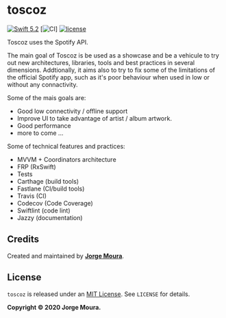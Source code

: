 # toscoz

[![Swift 5.2](https://img.shields.io/badge/swift-5.2-ED523F.svg?style=flat)](https://swift.org/download/)
[![CI](https://github.com/jjorgemoura/toscoz/workflows/Swift/badge.svg)]
[![license](https://img.shields.io/github/license/mashape/apistatus.svg)][mitLink]

Toscoz uses the Spotify API.

The main goal of Toscoz is be used as a showcase and be a vehicule to try out new architectures, libraries, tools and best practices in several dimensions. Addtionally, it aims also to try to fix some of the limitations of the official Spotify app, such as it's poor behaviour when used in low or without any connactivity.

Some of the mais goals are:

- Good low connectivity / offline support
- Improve UI to take advantage of artist / album artwork.
- Good performance
- more to come ...

Some of technical features and practices:

- MVVM + Coordinators architecture
- FRP (RxSwift)
- Tests
- Carthage (build tools)
- Fastlane (CI/build tools)
- Travis (CI)
- Codecov (Code Coverage)
- Swiftlint (code lint)
- Jazzy (documentation)

## Credits

Created and maintained by [**Jorge Moura**](http://www.jjorgemoura.com).

## License

`toscoz` is released under an [MIT License][mitLink]. See `LICENSE` for details.

**Copyright &copy; 2020 Jorge Moura.**

[mitLink]:http://opensource.org/licenses/MIT